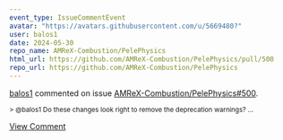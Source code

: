 ```yaml
---
event_type: IssueCommentEvent
avatar: "https://avatars.githubusercontent.com/u/5669480?"
user: balos1
date: 2024-05-30
repo_name: AMReX-Combustion/PelePhysics
html_url: https://github.com/AMReX-Combustion/PelePhysics/pull/500
repo_url: https://github.com/AMReX-Combustion/PelePhysics
---
```


<a href='https://github.com/balos1' target='_blank'>balos1</a> commented on issue <a href='https://github.com/AMReX-Combustion/PelePhysics/pull/500' target='_blank'>AMReX-Combustion/PelePhysics#500</a>.

<small>> @balos1 Do these changes look right to remove the deprecation warnings?...</small>

<a href='https://github.com/AMReX-Combustion/PelePhysics/pull/500' target='_blank'>View Comment</a>
